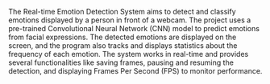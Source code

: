 The Real-time Emotion Detection System aims to detect and classify emotions displayed by a person in front of a webcam. The project uses a pre-trained Convolutional Neural Network (CNN) model to predict emotions from facial expressions. The detected emotions are displayed on the screen, and the program also tracks and displays statistics about the frequency of each emotion. 
The system works in real-time and provides several functionalities like saving frames, pausing and resuming the detection, and displaying Frames Per Second (FPS) to monitor performance.
